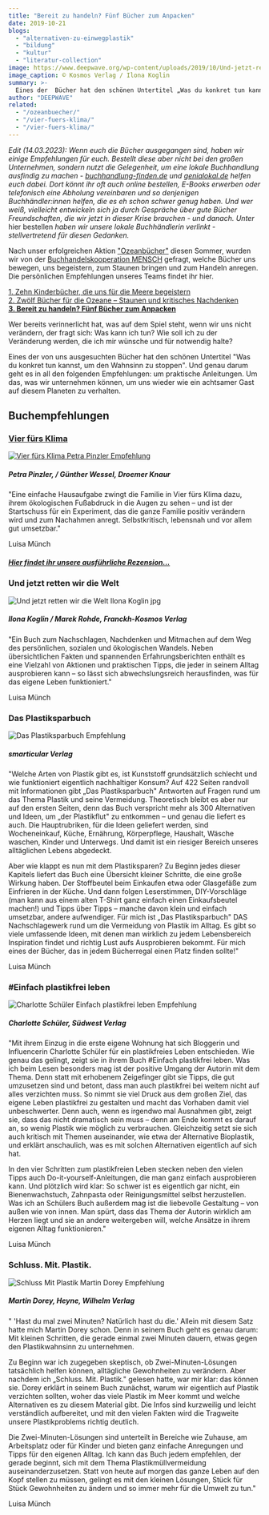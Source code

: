 ```yaml
---
title: "Bereit zu handeln? Fünf Bücher zum Anpacken"
date: 2019-10-21
blogs: 
  - "alternativen-zu-einwegplastik"
  - "bildung"
  - "kultur"
  - "literatur-collection"
image: https://www.deepwave.org/wp-content/uploads/2019/10/Und-jetzt-retten-wir-die-Welt_Ilona_Koglin_jpg.jpg
image_caption: © Kosmos Verlag / Ilona Koglin
summary: >-
  Eines der  Bücher hat den schönen Untertitel „Was du konkret tun kannst, um den Wahnsinn zu stoppen“. Und genau darum geht es in all den folgenden Empfehlungen: um praktische Anleitungen.
author: "DEEPWAVE"
related: 
  - "/ozeanbuecher/"
  - "/vier-fuers-klima/"
  - "/vier-fuers-klima/"
---
```


_Edit (14.03.2023): Wenn euch die Bücher ausgegangen sind, haben wir einige Empfehlungen für euch. Bestellt diese aber nicht bei den großen Unternehmen, sondern nutzt die Gelegenheit, um eine lokale Buchhandlung ausfindig zu machen - [buchhandlung-finden.de](https://www.buchhandlung-finden.de/) und [genialokal.de](https://www.genialokal.de/) helfen euch dabei. Dort könnt ihr oft auch online bestellen, E-Books erwerben oder telefonisch eine Abholung vereinbaren und so denjenigen Buchhändler:innen helfen, die es eh schon schwer genug haben. Und wer weiß, vielleicht entwickeln sich ja durch Gespräche über gute Bücher Freundschaften, die wir jetzt in dieser Krise brauchen - und danach. Unter_ hier bestellen _haben wir unsere lokale Buchhändlerin verlinkt - stellvertretend für diesen Gedanken._

Nach unser erfolgreichen Aktion ["Ozeanbücher"](https://www.deepwave.org/ozeanbuecher/) diesen Sommer, wurden wir von der [Buchhandelskooperation MENSCH](http://www.mensch-buchhandlungen.de/) gefragt, welche Bücher uns bewegen, uns begeistern, zum Staunen bringen und zum Handeln anregen. Die persönlichen Empfehlungen unseres Teams findet ihr hier.

[1\. Zehn Kinderbücher, die uns für die Meere begeistern](https://www.deepwave.org/blogs/kultur/#post-20805677)  
[2\. Zwölf Bücher für die Ozeane – Staunen und kritisches Nachdenken](https://www.deepwave.org/blogs/kultur/#post-20805700)  
**[3\. Bereit zu handeln? Fünf Bücher zum Anpacken](https://www.deepwave.org/blogs/kultur/#post-20805722)**

Wer bereits verinnerlicht hat, was auf dem Spiel steht, wenn wir uns nicht verändern, der fragt sich: Was kann ich tun? Wie soll ich zu der Veränderung werden, die ich mir wünsche und für notwendig halte?

Eines der von uns ausgesuchten Bücher hat den schönen Untertitel "Was du konkret tun kannst, um den Wahnsinn zu stoppen". Und genau darum geht es in all den folgenden Empfehlungen: um praktische Anleitungen. Um das, was wir unternehmen können, um uns wieder wie ein achtsamer Gast auf diesem Planeten zu verhalten.

## Buchempfehlungen

### [Vier fürs Klima](/vier-fuers-klima/)

[![Vier fürs Klima Petra Pinzler Empfehlung](http://res.cloudinary.com/deepwave-org/image/upload/v1747266814/deepwave.org/Vier-f%C3%BCrs-Klima_Petra_Pinzler_Empfehlung.jpg)](/vier-fuers-klima/)

##### Petra Pinzler, / Günther Wessel, Droemer Knaur

"Eine einfache Hausaufgabe zwingt die Familie in Vier fürs Klima dazu, ihrem ökologischen Fußabdruck in die Augen zu sehen – und ist der Startschuss für ein Experiment, das die ganze Familie positiv verändern wird und zum Nachahmen anregt. Selbstkritisch, lebensnah und vor allem gut umsetzbar."

Luisa Münch

##### [Hier findet ihr unsere ausführliche Rezension...](/vier-fuers-klima/)

### Und jetzt retten wir die Welt

![Und jetzt retten wir die Welt Ilona Koglin jpg](http://res.cloudinary.com/deepwave-org/image/upload/v1747266817/deepwave.org/Und-jetzt-retten-wir-die-Welt_Ilona_Koglin_jpg.jpg)

##### Ilona Koglin / Marek Rohde, Franckh-Kosmos Verlag

"Ein Buch zum Nachschlagen, Nachdenken und Mitmachen auf dem Weg des persönlichen, sozialen und ökologischen Wandels. Neben übersichtlichen Fakten und spannenden Erfahrungsberichten enthält es eine Vielzahl von Aktionen und praktischen Tipps, die jeder in seinem Alltag ausprobieren kann – so lässt sich abwechslungsreich herausfinden, was für das eigene Leben funktioniert."

Luisa Münch

### Das Plastiksparbuch

![Das Plastiksparbuch Empfehlung](http://res.cloudinary.com/deepwave-org/image/upload/v1747266819/deepwave.org/Das-Plastiksparbuch_Empfehlung.jpg)

##### smarticular Verlag

"Welche Arten von Plastik gibt es, ist Kunststoff grundsätzlich schlecht und wie funktioniert eigentlich nachhaltiger Konsum? Auf 422 Seiten randvoll mit Informationen gibt „Das Plastiksparbuch" Antworten auf Fragen rund um das Thema Plastik und seine Vermeidung. Theoretisch bleibt es aber nur auf den ersten Seiten, denn das Buch verspricht mehr als 300 Alternativen und Ideen, um „der Plastikflut" zu entkommen – und genau die liefert es auch. Die Hauptrubriken, für die Ideen geliefert werden, sind Wocheneinkauf, Küche, Ernährung, Körperpflege, Haushalt, Wäsche waschen, Kinder und Unterwegs. Und damit ist ein riesiger Bereich unseres alltäglichen Lebens abgedeckt.

Aber wie klappt es nun mit dem Plastiksparen? Zu Beginn jedes dieser Kapitels liefert das Buch eine Übersicht kleiner Schritte, die eine große Wirkung haben. Der Stoffbeutel beim Einkaufen etwa oder Glasgefäße zum Einfrieren in der Küche. Und dann folgen Leserstimmen, DIY-Vorschläge (man kann aus einem alten T-Shirt ganz einfach einen Einkaufsbeutel machen!) und Tipps über Tipps – manche davon klein und einfach umsetzbar, andere aufwendiger. Für mich ist „Das Plastiksparbuch" DAS Nachschlagewerk rund um die Vermeidung von Plastik im Alltag. Es gibt so viele umfassende Ideen, mit denen man wirklich zu jedem Lebensbereich Inspiration findet und richtig Lust aufs Ausprobieren bekommt. Für mich eines der Bücher, das in jedem Bücherregal einen Platz finden sollte!"

Luisa Münch

### #Einfach plastikfrei leben

![Charlotte Schüler Einfach plastikfrei leben Empfehlung](http://res.cloudinary.com/deepwave-org/image/upload/v1747266822/deepwave.org/Charlotte_Sch%C3%BCler_Einfach_plastikfrei_leben_Empfehlung.jpg)

##### Charlotte Schüler, Südwest Verlag

"Mit ihrem Einzug in die erste eigene Wohnung hat sich Bloggerin und Influencerin Charlotte Schüler für ein plastikfreies Leben entschieden. Wie genau das gelingt, zeigt sie in ihrem Buch #Einfach plastikfrei leben. Was ich beim Lesen besonders mag ist der positive Umgang der Autorin mit dem Thema. Denn statt mit erhobenem Zeigefinger gibt sie Tipps, die gut umzusetzen sind und betont, dass man auch plastikfrei bei weitem nicht auf alles verzichten muss. So nimmt sie viel Druck aus dem großen Ziel, das eigene Leben plastikfrei zu gestalten und macht das Vorhaben damit viel unbeschwerter. Denn auch, wenn es irgendwo mal Ausnahmen gibt, zeigt sie, dass das nicht dramatisch sein muss – denn am Ende kommt es darauf an, so wenig Plastik wie möglich zu verbrauchen. Gleichzeitig setzt sie sich auch kritisch mit Themen auseinander, wie etwa der Alternative Bioplastik, und erklärt anschaulich, was es mit solchen Alternativen eigentlich auf sich hat.

In den vier Schritten zum plastikfreien Leben stecken neben den vielen Tipps auch Do-it-yourself-Anleitungen, die man ganz einfach ausprobieren kann. Und plötzlich wird klar: So schwer ist es eigentlich gar nicht, ein Bienenwachstuch, Zahnpasta oder Reinigungsmittel selbst herzustellen. Was ich an Schülers Buch außerdem mag ist die liebevolle Gestaltung – von außen wie von innen. Man spürt, dass das Thema der Autorin wirklich am Herzen liegt und sie an andere weitergeben will, welche Ansätze in ihrem eigenen Alltag funktionieren."

Luisa Münch

### Schluss. Mit. Plastik.

![Schluss Mit Plastik Martin Dorey Empfehlung](http://res.cloudinary.com/deepwave-org/image/upload/v1747266825/deepwave.org/Schluss_Mit_Plastik_Martin_Dorey_Empfehlung.jpg)

##### Martin Dorey, Heyne, Wilhelm Verlag

" 'Hast du mal zwei Minuten? Natürlich hast du die.' Allein mit diesem Satz hatte mich Martin Dorey schon. Denn in seinem Buch geht es genau darum: Mit kleinen Schritten, die gerade einmal zwei Minuten dauern, etwas gegen den Plastikwahnsinn zu unternehmen.

Zu Beginn war ich zugegeben skeptisch, ob Zwei-Minuten-Lösungen tatsächlich helfen können, alltägliche Gewohnheiten zu verändern. Aber nachdem ich „Schluss. Mit. Plastik." gelesen hatte, war mir klar: das können sie. Dorey erklärt in seinem Buch zunächst, warum wir eigentlich auf Plastik verzichten sollten, woher das viele Plastik im Meer kommt und welche Alternativen es zu diesem Material gibt. Die Infos sind kurzweilig und leicht verständlich aufbereitet, und mit den vielen Fakten wird die Tragweite unsere Plastikproblems richtig deutlich.

Die Zwei-Minuten-Lösungen sind unterteilt in Bereiche wie Zuhause, am Arbeitsplatz oder für Kinder und bieten ganz einfache Anregungen und Tipps für den eigenen Alltag. Ich kann das Buch jedem empfehlen, der gerade beginnt, sich mit dem Thema Plastikmüllvermeidung auseinanderzusetzen. Statt von heute auf morgen das ganze Leben auf den Kopf stellen zu müssen, gelingt es mit den kleinen Lösungen, Stück für Stück Gewohnheiten zu ändern und so immer mehr für die Umwelt zu tun."

Luisa Münch